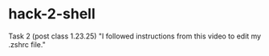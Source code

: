 # hack-2-shell
Task 2 (post class 1.23.25)
"I followed instructions from this video to edit my .zshrc file."
